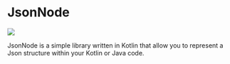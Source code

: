 # JsonNode

[![](https://jitpack.io/v/brescia123/jsonnode.svg)](https://jitpack.io/#brescia123/jsonnode)

JsonNode is a simple library written in Kotlin that allow you to represent a Json structure within your Kotlin or Java code.